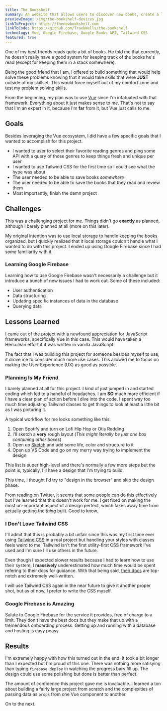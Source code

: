 ```yaml
---
title: The Bookshelf
summary: An website that allows users to discover new books, create a list of books to read later and review the books they've read.
previewImage: /img/the-bookshelf-devices.jpg
linkToProject: https://thenewbookshelf.com
linkToCode: https://github.com/TraekWells/the-bookshelf
technology: Vue, Google Firebase, Google Books API, Tailwind CSS
featured: true
---
```


One of my best friends reads quite a bit of books. He told me that currently, he doesn't really have a good system for keeping track of the books he's read (except for keeping them in a stack somewhere).

Being the good friend that I am, I offered to build something that would help solve these problems knowing that it would take skills that were **JUST** outside of my skillset. This would force myself out of my comfort zone and test my problem solving skills.

From the beginning, my plan was to use [Vue](https://vuejs.org/) since I'm infatuated with that framework. Everything about it just makes sense to me. That's not to say that I'm an expert in it, because I'm **far** from it, but Vue just calls to me.

## Goals

Besides leveraging the Vue ecosystem, I did have a few specific goals that I wanted to accomplish for this project.

- I wanted to user to select their favorite reading genres and ping some API with a query of those genres to keep things fresh and unique per user
- I wanted to use Tailwind CSS for the first time so I could see what the hype was about
- The user needed to be able to save books _somewhere_
- The user needed to be able to save the books that they read and review them
- Most importantly, finish the damn project

## Challenges

This was a challenging project for me. Things didn't go **exactly** as planned, although I barely planned at all (more on this later).

My original intention was to use local storage to handle keeping the books organized, but I quickly realized that it local storage couldn't handle what I wanted to do with this project. I ended up using Google Firebase since I had _some_ familiarity with it.

### Learning Google Firebase

Learning how to use Google Firebase wasn't necessarily a challenge but it introduce a bunch of new issues I had to work out. Some of these included:

- User authentication
- Data structuring
- Updating specific instances of data in the database
- Querying data

## Lessons Learned

I came out of the project with a newfound appreciation for JavaScript frameworks, specifically Vue in this case. This would have taken a Herculean effort if it was written in vanilla JavaScript.

The fact that I was building this project for someone besides myself to use, it drove me to consider much more use cases. This allowed me to focus on making the User Experience (UX) as good as possible.

### Planning Is My Friend

I barely planned at all for this project. I kind of just jumped in and started coding which led to a handful of headaches. I am **SO** much more efficient if I have a clear plan of action before I dive into the code. I spent way too much time adjusting Tailwind classes to get things to look at least a little bit as I was picturing it.

A typical workflow for me looks something like this:

1. Open Spotify and turn on Lofi Hip Hop or Otis Redding
2. I'll sketch a **very** rough layout (_This might literally be just one box containing other boxes_)
3. Open up [Sketch](https://www.sketch.com/) and add some life, color and structure to it
4. Open up VS Code and go on my merry way trying to implement the design

This list is super high-level and there's normally a few more steps but the point is, typically, I'll have a design that I'm trying to build.

This time, I thought I'd try to "design in the browser" and skip the design phase.

From reading on Twitter, it seems that some people can do this effectively but I've learned that this doesn't work for me. I get fixed on making the most un-important aspect of a design perfect, which takes away time from actually getting the _thing_ built. Good to know.

### I Don't Love Tailwind CSS

I'll admit that this is probably a bit unfair since this was my first time ever using [Tailwind CSS](https://tailwindcss.com/) in a real project but handling your styles with classes feels weird to me. Tailwind isn't the first utility-first CSS framework I've used and I'm sure I'll use others in the future.

Even though I expected slower results because I had to learn how to use their system, I **massively** underestimated how much time would be spent refering to their docs for guidance. With that being said, [their docs](https://tailwindcss.com/docs) are top-notch and extremely well-written.

I will use Tailwind CSS again in the near future to give it another proper shot, but as of now, I prefer to write the CSS myself.

### Google Firebase is Amazing

Salute to Google Firebase for the service it provides, free of charge to a limit. They don't have the best docs but they make that up with a tremendous onboarding process. Getting up and running with a database and hosting is easy peasy.

## Results

I'm extremely happy with how this turned out in the end. It took a bit longer than I expected but I'm proud of this one. There was nothing more satisying than typing `firebase deploy` in watching the progress bars fill up. The design could use some polishing but done is better than perfect.

The amount of confidence this project gave me is invaluable. I learned a ton about building a fairly large project from scratch and the complexities of passing data as `props` from one Vue component to another.

On to the next.
